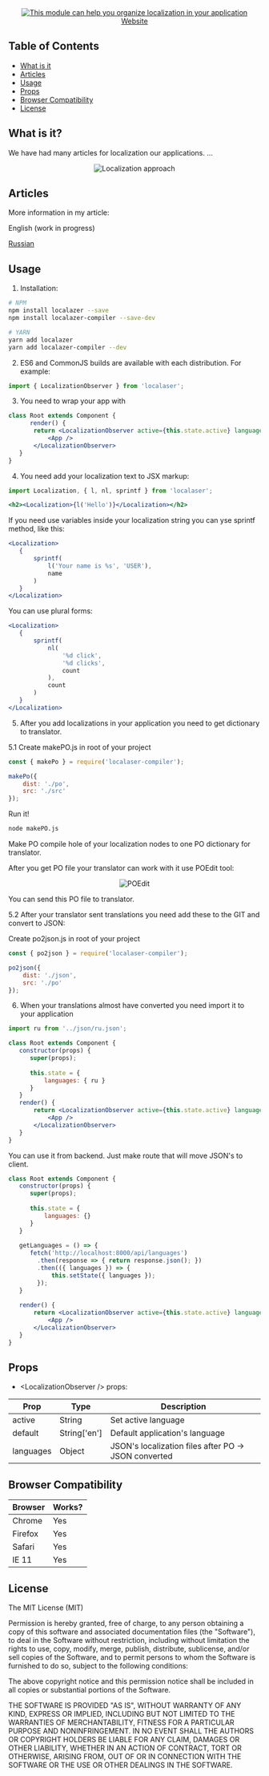 <div align="center">
    <a href="http://www.natrube.net/localazer/index.html">
        <img src="http://www.natrube.net/localazer/assets/logo.png" alt="This module can help you organize localization in your application" />
    </a>
</div>
<div align="center">
    <a href="http://www.natrube.net/localazer/index.html">Website</a>
</div>

## Table of Contents

- [What is it](#what-is-it)
- [Articles](#articles)
- [Usage](#usage)
- [Props](#props)
- [Browser Compatibility](#browser-compatibility)
- [License](#license)

## What is it?

We have had many articles for localization our applications. ...

<div align="center">
    <img src="http://www.natrube.net/localazer/assets/approach.jpg" alt="Localization approach" />
</div>

## Articles

More information in my article:

<p>
    English (work in progress)
</p>
<p>
    <a href="">
        Russian
    </a>
</p>

## Usage

1. Installation:

```sh
# NPM
npm install localazer --save
npm install localazer-compiler --save-dev

# YARN
yarn add localazer
yarn add localazer-compiler --dev
```

2. ES6 and CommonJS builds are available with each distribution. For example:

```js
import { LocalizationObserver } from 'localaser';
```

3. You need to wrap your app with <LocalizationObserver>

```jsx
class Root extends Component {
      render() {
       return <LocalizationObserver active={this.state.active} languages={this.state.languages}>
           <App />
       </LocalizationObserver>
   }
}
```

4. You need add your localization text to JSX markup:

```jsx
import Localization, { l, nl, sprintf } from 'localaser';

<h2><Localization>{l('Hello')}</Localization></h2>
```

If you need use variables inside your localization string you can yse sprintf method, like this:

```jsx
<Localization>
   {
       sprintf(
           l('Your name is %s', 'USER'),
           name
       )
   }
</Localization>
```

You can use plural forms:

```jsx
<Localization>
   {
       sprintf(
           nl(
               '%d click',
               '%d clicks',
               count
           ),
           count
       )
   }
</Localization>
```

5. After you add localizations in your application you need to get dictionary to translator.

5.1 Create makePO.js in root of your project
```js
const { makePo } = require('localaser-compiler');

makePo({
    dist: './po',
    src: './src'
});
```
Run it!
```sh
node makePO.js
```
Make PO compile hole of your localization nodes to one PO dictionary for translator.

After you get PO file your translator can work with it use POEdit tool:

<div align="center">
    <img src="http://www.natrube.net/localazer/assets/poedit.png" alt="POEdit" />
</div>

You can send this PO file to translator.

5.2 After your translator sent translations you need add these to the GIT and convert to JSON:

Create po2json.js in root of your project
```js
const { po2json } = require('localaser-compiler');

po2json({
    dist: './json',
    src: './po'
});
```

6. When your translations almost have converted you need import it to your application
```jsx
import ru from '../json/ru.json';

class Root extends Component {
   constructor(props) {
      super(props);
      
      this.state = {
          languages: { ru }
      }
   }
   render() {
       return <LocalizationObserver active={this.state.active} languages={this.state.languages}>
           <App />
       </LocalizationObserver>
   }
}
```

You can use it from backend. Just make route that will move JSON's to client.

```jsx
class Root extends Component {
   constructor(props) {
      super(props);
      
      this.state = {
          languages: {}
      }
   }
   
   getLanguages = () => {
      fetch('http://localhost:8000/api/languages')
        .then(response => { return response.json(); })
        .then(({ languages }) => {
            this.setState({ languages });
        });
   }
   
   render() {
       return <LocalizationObserver active={this.state.active} languages={this.state.languages}>
           <App />
       </LocalizationObserver>
   }
}

```

## Props

- \<LocalizationObserver /> props:

| Prop | Type | Description |
| --- | --- | --- | 
| active | String | Set active language |
| default | String['en'] | Default application's language |
| languages | Object | JSON's localization files after PO -> JSON converted |

## Browser Compatibility

| Browser | Works? |
| :------ | :----- |
| Chrome  | Yes    |
| Firefox | Yes    |
| Safari  | Yes    |
| IE 11   | Yes    |


## License

The MIT License (MIT)

Permission is hereby granted, free of charge, to any person obtaining a copy
of this software and associated documentation files (the "Software"), to deal
in the Software without restriction, including without limitation the rights
to use, copy, modify, merge, publish, distribute, sublicense, and/or sell
copies of the Software, and to permit persons to whom the Software is
furnished to do so, subject to the following conditions:

The above copyright notice and this permission notice shall be included in all
copies or substantial portions of the Software.

THE SOFTWARE IS PROVIDED "AS IS", WITHOUT WARRANTY OF ANY KIND, EXPRESS OR
IMPLIED, INCLUDING BUT NOT LIMITED TO THE WARRANTIES OF MERCHANTABILITY,
FITNESS FOR A PARTICULAR PURPOSE AND NONINFRINGEMENT. IN NO EVENT SHALL THE
AUTHORS OR COPYRIGHT HOLDERS BE LIABLE FOR ANY CLAIM, DAMAGES OR OTHER
LIABILITY, WHETHER IN AN ACTION OF CONTRACT, TORT OR OTHERWISE, ARISING FROM,
OUT OF OR IN CONNECTION WITH THE SOFTWARE OR THE USE OR OTHER DEALINGS IN THE
SOFTWARE.